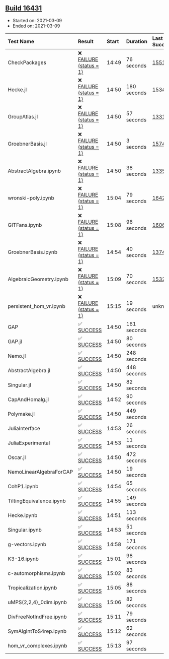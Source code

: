 ## [Build 16431](https://oscarci.mathematik.uni-kl.de/job/oscar/16431/)

* Started on: 2021-03-09
* Ended on: 2021-03-09

| Test Name    | Result | Start | Duration | Last Success | First Failure |
|:-------------|:-------|:------|:---------|:-------------|:--------------|
| CheckPackages | ❌ [FAILURE (status = 1)](https://oscarci.mathematik.uni-kl.de/job/oscar/16431/artifact/logs/build-16431/CheckPackages.log) | 14:49 | 76 seconds | [15514](https://oscarci.mathematik.uni-kl.de/job/oscar/15514/) | [15515](https://oscarci.mathematik.uni-kl.de/job/oscar/15515/) |
| Hecke.jl | ❌ [FAILURE (status = 1)](https://oscarci.mathematik.uni-kl.de/job/oscar/16431/artifact/logs/build-16431/Hecke.jl.log) | 14:50 | 180 seconds | [15344](https://oscarci.mathematik.uni-kl.de/job/oscar/15344/) | [15348](https://oscarci.mathematik.uni-kl.de/job/oscar/15348/) |
| GroupAtlas.jl | ❌ [FAILURE (status = 1)](https://oscarci.mathematik.uni-kl.de/job/oscar/16431/artifact/logs/build-16431/GroupAtlas.jl.log) | 14:50 | 57 seconds | [13311](https://oscarci.mathematik.uni-kl.de/job/oscar/13311/) | [13312](https://oscarci.mathematik.uni-kl.de/job/oscar/13312/) |
| GroebnerBasis.jl | ❌ [FAILURE (status = 1)](https://oscarci.mathematik.uni-kl.de/job/oscar/16431/artifact/logs/build-16431/GroebnerBasis.jl.log) | 14:50 | 3 seconds | [15745](https://oscarci.mathematik.uni-kl.de/job/oscar/15745/) | [15746](https://oscarci.mathematik.uni-kl.de/job/oscar/15746/) |
| AbstractAlgebra.ipynb | ❌ [FAILURE (status = 1)](https://oscarci.mathematik.uni-kl.de/job/oscar/16431/artifact/logs/build-16431/AbstractAlgebra.ipynb.log) | 14:50 | 38 seconds | [13355](https://oscarci.mathematik.uni-kl.de/job/oscar/13355/) | [13356](https://oscarci.mathematik.uni-kl.de/job/oscar/13356/) |
| wronski-poly.ipynb | ❌ [FAILURE (status = 1)](https://oscarci.mathematik.uni-kl.de/job/oscar/16431/artifact/logs/build-16431/wronski-poly.ipynb.log) | 15:04 | 79 seconds | [16427](https://oscarci.mathematik.uni-kl.de/job/oscar/16427/) | [16428](https://oscarci.mathematik.uni-kl.de/job/oscar/16428/) |
| GITFans.ipynb | ❌ [FAILURE (status = 1)](https://oscarci.mathematik.uni-kl.de/job/oscar/16431/artifact/logs/build-16431/GITFans.ipynb.log) | 15:08 | 96 seconds | [16068](https://oscarci.mathematik.uni-kl.de/job/oscar/16068/) | [16069](https://oscarci.mathematik.uni-kl.de/job/oscar/16069/) |
| GroebnerBasis.ipynb | ❌ [FAILURE (status = 1)](https://oscarci.mathematik.uni-kl.de/job/oscar/16431/artifact/logs/build-16431/GroebnerBasis.ipynb.log) | 14:54 | 40 seconds | [13748](https://oscarci.mathematik.uni-kl.de/job/oscar/13748/) | [13749](https://oscarci.mathematik.uni-kl.de/job/oscar/13749/) |
| AlgebraicGeometry.ipynb | ❌ [FAILURE (status = 1)](https://oscarci.mathematik.uni-kl.de/job/oscar/16431/artifact/logs/build-16431/AlgebraicGeometry.ipynb.log) | 15:09 | 70 seconds | [15322](https://oscarci.mathematik.uni-kl.de/job/oscar/15322/) | [15323](https://oscarci.mathematik.uni-kl.de/job/oscar/15323/) |
| persistent_hom_vr.ipynb | ❌ [FAILURE (status = 1)](https://oscarci.mathematik.uni-kl.de/job/oscar/16431/artifact/logs/build-16431/persistent_hom_vr.ipynb.log) | 15:15 | 19 seconds | unknown | unknown |
| GAP | ✅ [SUCCESS](https://oscarci.mathematik.uni-kl.de/job/oscar/16431/artifact/logs/build-16431/GAP.log) | 14:50 | 161 seconds |  |  |
| GAP.jl | ✅ [SUCCESS](https://oscarci.mathematik.uni-kl.de/job/oscar/16431/artifact/logs/build-16431/GAP.jl.log) | 14:50 | 80 seconds |  |  |
| Nemo.jl | ✅ [SUCCESS](https://oscarci.mathematik.uni-kl.de/job/oscar/16431/artifact/logs/build-16431/Nemo.jl.log) | 14:50 | 248 seconds |  |  |
| AbstractAlgebra.jl | ✅ [SUCCESS](https://oscarci.mathematik.uni-kl.de/job/oscar/16431/artifact/logs/build-16431/AbstractAlgebra.jl.log) | 14:50 | 448 seconds |  |  |
| Singular.jl | ✅ [SUCCESS](https://oscarci.mathematik.uni-kl.de/job/oscar/16431/artifact/logs/build-16431/Singular.jl.log) | 14:50 | 82 seconds |  |  |
| CapAndHomalg.jl | ✅ [SUCCESS](https://oscarci.mathematik.uni-kl.de/job/oscar/16431/artifact/logs/build-16431/CapAndHomalg.jl.log) | 14:52 | 90 seconds |  |  |
| Polymake.jl | ✅ [SUCCESS](https://oscarci.mathematik.uni-kl.de/job/oscar/16431/artifact/logs/build-16431/Polymake.jl.log) | 14:50 | 449 seconds |  |  |
| JuliaInterface | ✅ [SUCCESS](https://oscarci.mathematik.uni-kl.de/job/oscar/16431/artifact/logs/build-16431/JuliaInterface.log) | 14:53 | 26 seconds |  |  |
| JuliaExperimental | ✅ [SUCCESS](https://oscarci.mathematik.uni-kl.de/job/oscar/16431/artifact/logs/build-16431/JuliaExperimental.log) | 14:53 | 11 seconds |  |  |
| Oscar.jl | ✅ [SUCCESS](https://oscarci.mathematik.uni-kl.de/job/oscar/16431/artifact/logs/build-16431/Oscar.jl.log) | 14:50 | 472 seconds |  |  |
| NemoLinearAlgebraForCAP | ✅ [SUCCESS](https://oscarci.mathematik.uni-kl.de/job/oscar/16431/artifact/logs/build-16431/NemoLinearAlgebraForCAP.log) | 14:50 | 19 seconds |  |  |
| CohP1.ipynb | ✅ [SUCCESS](https://oscarci.mathematik.uni-kl.de/job/oscar/16431/artifact/logs/build-16431/CohP1.ipynb.log) | 14:54 | 65 seconds |  |  |
| TiltingEquivalence.ipynb | ✅ [SUCCESS](https://oscarci.mathematik.uni-kl.de/job/oscar/16431/artifact/logs/build-16431/TiltingEquivalence.ipynb.log) | 14:55 | 149 seconds |  |  |
| Hecke.ipynb | ✅ [SUCCESS](https://oscarci.mathematik.uni-kl.de/job/oscar/16431/artifact/logs/build-16431/Hecke.ipynb.log) | 14:51 | 113 seconds |  |  |
| Singular.ipynb | ✅ [SUCCESS](https://oscarci.mathematik.uni-kl.de/job/oscar/16431/artifact/logs/build-16431/Singular.ipynb.log) | 14:53 | 51 seconds |  |  |
| g-vectors.ipynb | ✅ [SUCCESS](https://oscarci.mathematik.uni-kl.de/job/oscar/16431/artifact/logs/build-16431/g-vectors.ipynb.log) | 14:58 | 171 seconds |  |  |
| K3-16.ipynb | ✅ [SUCCESS](https://oscarci.mathematik.uni-kl.de/job/oscar/16431/artifact/logs/build-16431/K3-16.ipynb.log) | 15:01 | 98 seconds |  |  |
| c-automorphisms.ipynb | ✅ [SUCCESS](https://oscarci.mathematik.uni-kl.de/job/oscar/16431/artifact/logs/build-16431/c-automorphisms.ipynb.log) | 15:02 | 83 seconds |  |  |
| Tropicalization.ipynb | ✅ [SUCCESS](https://oscarci.mathematik.uni-kl.de/job/oscar/16431/artifact/logs/build-16431/Tropicalization.ipynb.log) | 15:05 | 88 seconds |  |  |
| uMPS(2,2,4)_0dim.ipynb | ✅ [SUCCESS](https://oscarci.mathematik.uni-kl.de/job/oscar/16431/artifact/logs/build-16431/uMPS-2-2-4-_0dim.ipynb.log) | 15:06 | 82 seconds |  |  |
| DivFreeNotIndFree.ipynb | ✅ [SUCCESS](https://oscarci.mathematik.uni-kl.de/job/oscar/16431/artifact/logs/build-16431/DivFreeNotIndFree.ipynb.log) | 15:11 | 79 seconds |  |  |
| SymAlgIntToS4rep.ipynb | ✅ [SUCCESS](https://oscarci.mathematik.uni-kl.de/job/oscar/16431/artifact/logs/build-16431/SymAlgIntToS4rep.ipynb.log) | 15:12 | 62 seconds |  |  |
| hom_vr_complexes.ipynb | ✅ [SUCCESS](https://oscarci.mathematik.uni-kl.de/job/oscar/16431/artifact/logs/build-16431/hom_vr_complexes.ipynb.log) | 15:13 | 97 seconds |  |  |
